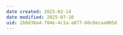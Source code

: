 ```yaml
---
date created: 2025-02-14
date modified: 2025-07-10
uid: 2b8d38a4-704e-4c1a-a877-60c8ecaa005d
---
```

